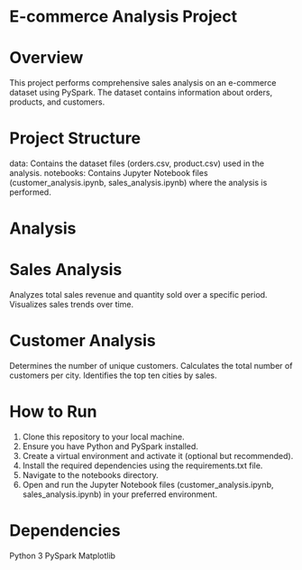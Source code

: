 # E-commerce  Analysis Project

# Overview
This project performs comprehensive sales analysis on an e-commerce dataset using PySpark. The dataset contains information about orders, products, and customers.

# Project Structure
  data: Contains the dataset files (orders.csv, product.csv) used in the analysis.
  notebooks: Contains Jupyter Notebook files (customer_analysis.ipynb, sales_analysis.ipynb) where the analysis is performed.

# Analysis

# Sales Analysis
  Analyzes total sales revenue and quantity sold over a specific period.
  Visualizes sales trends over time.
  
# Customer Analysis
  Determines the number of unique customers.
  Calculates the total number of customers per city.
  Identifies the top ten cities by sales.

# How to Run
  1. Clone this repository to your local machine.
  2. Ensure you have Python and PySpark installed.
  3. Create a virtual environment and activate it (optional but recommended).
  4. Install the required dependencies using the requirements.txt file.
  5. Navigate to the notebooks directory.
  6. Open and run the Jupyter Notebook files (customer_analysis.ipynb, sales_analysis.ipynb) in your preferred environment.

# Dependencies
  Python 3
  PySpark
  Matplotlib


